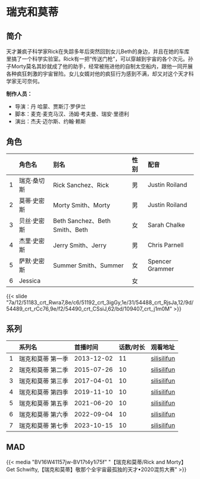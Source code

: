 # 瑞克和莫蒂


## 简介

天才兼疯子科学家Rick在失踪多年后突然回到女儿Beth的身边，并且在她的车库里搞了一个科学实验室。Rick有一把“传送门枪”，可以穿越到宇宙的各个次元。孙子Morty莫名其妙就成了他的助手，经常被拖进他的自制太空船内，跟他一同开展各种疯狂刺激的宇宙冒险。女儿女婿对他的疯狂行为感到不满，却又对这个天才科学家无可奈何。

**制作人员：**
- 导演：丹 哈蒙、贾斯汀·罗伊兰
- 脚本：麦克·麦克马汉、汤姆·考夫曼、瑞安·里德利
- 演出：杰夫·迈尔斯、约翰·赖斯

## 角色

|     |   角色名   |   别名  | 性别 |  配音  |
|:--- |:------  |:----      |:---  |:--   |
| 1 | 瑞克·桑切斯 | Rick Sanchez、Rick | 男 | Justin Roiland |
| 2 | 莫蒂·史密斯 | Morty Smith、Morty | 男 | Justin Roiland |
| 3 | 贝丝·史密斯 | Beth Sanchez、Beth Smith、Beth | 女 | Sarah Chalke |
| 4 | 杰里·史密斯 | Jerry Smith、Jerry | 男 | Chris Parnell |
| 5 | 萨默·史密斯 | Summer Smith、Summer | 女 | Spencer Grammer |
| 6 | Jessica |  | 女 |  |


{{< slide "7a/12/51183_crt_Rwra7,8e/c6/51192_crt_3igGy,1e/31/54488_crt_RjsJa,12/9d/54489_crt_rCc76,9e/f2/54490_crt_CSsiJ,62/bd/109407_crt_j1m0M" >}}

## 系列

|     |   系列名   |   首播时间  | 话数/时长  | 观看地址 |
|:---  |:------    |:----      |:---       |:---  |
| 1 | 瑞克和莫蒂 第一季 | 2013-12-02 | 11 | [silisilifun](https://www.silisilifun.com/vodplay/LX77777Z/1/1/)  |
| 2 | 瑞克和莫蒂 第二季 | 2015-07-26 | 10 | [silisilifun](https://www.silisilifun.com/vodplay/DX77777Z/1/1/)  |
| 3 | 瑞克和莫蒂 第三季 | 2017-04-01 | 10 | [silisilifun](https://www.silisilifun.com/vodplay/RX77777Z/1/1/)  |
| 4 | 瑞克和莫蒂 第四季 | 2019-11-10 | 10 | [silisilifun](https://www.silisilifun.com/vodplay/CX77777Z/1/1/)  |
| 5 | 瑞克和莫蒂 第五季 | 2021-06-20 | 10 | [silisilifun](https://www.silisilifun.com/vodplay/8X77777Z/1/1/)  |
| 6 | 瑞克和莫蒂 第六季 | 2022-09-04 | 10 | [silisilifun](https://www.silisilifun.com/vodplay/wh77777Z/1/1/)  |
| 7 | 瑞克和莫蒂 第七季 | 2023-10-15 | 10 | [silisilifun](https://www.silisilifun.com/vodplay/h0p7777Z/1/1/) |



## MAD

{{< media  "BV16W41157jw-BV17t4y1i75f"
"【瑞克和莫蒂/Rick and Morty】Get Schwifty,【瑞克和莫蒂】敬那个全宇宙最孤独的天才•2020混剪大赛"  >}}
